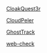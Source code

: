 [CloakQuest3r](https://github.com/spyboy-productions/CloakQuest3r)

[CloudPeler](https://github.com/zidansec/CloudPeler)

[GhostTrack](https://github.com/HunxByts/GhostTrack)

[web-check](https://github.com/Lissy93/web-check)